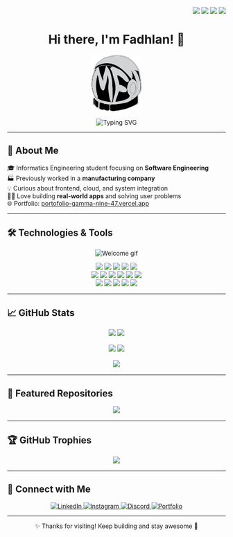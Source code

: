 <!-- Top-right visitor counter -->
<p align="right">
  <img src="https://komarev.com/ghpvc/?username=skrulleps&label=Visitors&color=blue&style=flat-square" />
  <img src="https://img.shields.io/github/followers/skrulleps?style=flat-square&color=orange" />
  <img src="https://img.shields.io/github/stars/skrulleps?style=flat-square&color=yellow" />
  <img src="https://img.shields.io/github/last-commit/skrulleps/skrulleps?style=flat-square" />
</p>


<h1 align="center">Hi there, I'm Fadhlan! 👋</h1>

<p align="center">
  <a href="https://portofolio-gamma-nine-47.vercel.app/">
    <img src="https://github.com/skrulleps/skrulleps/blob/main/LogoWeb.png" height="130" alt="Portfolio Logo" />
  </a>
</p>

<p align="center">
  <img src="https://readme-typing-svg.demolab.com?font=Fira+Code&weight=500&size=22&pause=1000&color=F27058&center=true&vCenter=true&width=435&lines=Software+Engineering+Student;FullStack+Dev+Enthusiast;Always+Learning+%F0%9F%93%9A;Building+Real+Things!" alt="Typing SVG" />
</p>


---

## 🚀 About Me


🎓 Informatics Engineering student focusing on **Software Engineering**  
🏭 Previously worked in a **manufacturing company**  
💡 Curious about frontend, cloud, and system integration  
🧑‍💻 Love building **real-world apps** and solving user problems  
🌐 Portfolio: [portofolio-gamma-nine-47.vercel.app](https://portofolio-livid-delta.vercel.app/)

---

## 🛠️ Technologies & Tools
<p align="center">
  <img src="https://media.giphy.com/media/qgQUggAC3Pfv687qPC/giphy.gif" width="250" alt="Welcome gif" />
</p>
<p align="center">
  <!-- Tools -->
  <img src="https://img.shields.io/badge/VSCODE-007ACC?style=for-the-badge&logo=visual-studio-code&logoColor=white"/>
  <img src="https://img.shields.io/badge/GitHub-181717?style=for-the-badge&logo=github&logoColor=white"/>
  <img src="https://img.shields.io/badge/Slack-4A154B?style=for-the-badge&logo=slack&logoColor=white"/>
  <img src="https://img.shields.io/badge/Trello-0052CC?style=for-the-badge&logo=trello&logoColor=white"/>
  <img src="https://img.shields.io/badge/Notion-000000?style=for-the-badge&logo=notion&logoColor=white"/>

  <!-- Languages & Frameworks -->
  <br/>
  <img src="https://img.shields.io/badge/HTML5-E34F26?style=for-the-badge&logo=html5&logoColor=white"/>
  <img src="https://img.shields.io/badge/CSS3-1572B6?style=for-the-badge&logo=css3&logoColor=white"/>
  <img src="https://img.shields.io/badge/Vue.js-42b883?style=for-the-badge&logo=vue.js&logoColor=white"/>
  <img src="https://img.shields.io/badge/Laravel-F55247?style=for-the-badge&logo=laravel&logoColor=white"/>
  <img src="https://img.shields.io/badge/Lumen-E74430?style=for-the-badge&logo=lumen&logoColor=white"/>
  <img src="https://img.shields.io/badge/MySQL-00758F?style=for-the-badge&logo=mysql&logoColor=white"/>

  <!-- Utilities -->
  <br/>
  <img src="https://img.shields.io/badge/Insomnia-4000BF?style=for-the-badge&logo=insomnia&logoColor=white"/>
  <img src="https://img.shields.io/badge/Webpack-8DD6F9?style=for-the-badge&logo=webpack&logoColor=black"/>
  <img src="https://img.shields.io/badge/ESLint-4B32C3?style=for-the-badge&logo=eslint&logoColor=white"/>
  <img src="https://img.shields.io/badge/Google%20Cloud-4285F4?style=for-the-badge&logo=google-cloud&logoColor=white"/>
  <img src="https://img.shields.io/badge/OVH%20Cloud-123F6D?style=for-the-badge&logo=OVH&logoColor=white"/>
</p>

---

## 📈 GitHub Stats
<p align="center">
  <img height="180em" src="https://github-readme-stats.vercel.app/api?username=skrulleps&show_icons=true&theme=tokyonight" />
  <img height="180em" src="https://github-readme-stats.vercel.app/api/top-langs/?username=skrulleps&layout=compact&theme=tokyonight" />
  <br/><br/>
  <img src="https://github-profile-summary-cards.vercel.app/api/cards/repos-per-language?username=skrulleps&theme=nord_dark"/>
  <img src="https://github-profile-summary-cards.vercel.app/api/cards/most-commit-language?username=skrulleps&theme=nord_dark"/>
  <br/><br/>
  <img src="https://github-profile-summary-cards.vercel.app/api/cards/productive-time?username=skrulleps&theme=nord_dark&utcOffset=7" />

</p>

---
## 📌 Featured Repositories

<p align="center">
  <img src="https://github-profile-summary-cards.vercel.app/api/cards/profile-details?username=skrulleps&theme=nord_dark"/>
</p>

---

## 🏆 GitHub Trophies
<p align="center">
  <img src="https://github-profile-trophy.vercel.app/?username=skrulleps&theme=radical&no-frame=true&row=1&column=7" />
</p>

---

## 🤝 Connect with Me
<p align="center">
  <a href="https://www.linkedin.com/in/mochamed-fadhlan-tuhairi-3543731b0/">
    <img alt="LinkedIn" src="https://img.shields.io/badge/LinkedIn-blue?style=for-the-badge&logo=linkedin&logoColor=white" />
  </a>
  <a href="https://www.instagram.com/fadhlant_07/">
    <img alt="Instagram" src="https://img.shields.io/badge/Instagram-E4405F?style=for-the-badge&logo=instagram&logoColor=white" />
  </a>
  <a href="https://discord.gg/CwsVpQHV">
    <img alt="Discord" src="https://img.shields.io/badge/Discord-5865F2?style=for-the-badge&logo=discord&logoColor=white" />
  </a>
  <a href="https://portofolio-gamma-nine-47.vercel.app/">
    <img alt="Portfolio" src="https://img.shields.io/badge/Visit Portfolio-F27058?style=for-the-badge&logo=vercel&logoColor=white" />
  </a>
</p>

---

<p align="center">✨ Thanks for visiting! Keep building and stay awesome 🚀</p>
